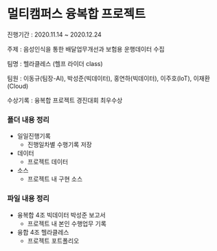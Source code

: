 # 멀티캠퍼스 융복합 프로젝트

진행기간 : 2020.11.14 ~ 2020.12.24

주제 : 음성인식을 통한 배달업무개선과 보험용 운행데이터 수집

팀명 : 헬라클레스 (헬프 라이더 class)

팀원 : 이동규(팀장-AI), 박성준(빅데이터), 홍연하(빅데이터), 이주호(IoT), 이재환(Cloud)

수상기록 : 융복합 프로젝트 경진대회 최우수상



### 폴더 내용 정리

- 일일진행기록
  - 진행일차별 수행기록 저장
- 데이터
  - 프로젝트 데이터
- 소스
  - 프로젝트 내 구현 소스



### 파일 내용 정리

- 융복합 4조 빅데이터 박성준 보고서
  - 프로젝트 내 본인 수행업무 기록
- 융합 4조 헬라클레스
  - 프로젝트 포트폴리오